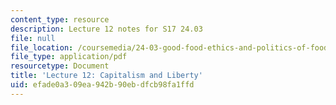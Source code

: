 ```yaml
---
content_type: resource
description: Lecture 12 notes for S17 24.03
file: null
file_location: /coursemedia/24-03-good-food-ethics-and-politics-of-food-spring-2017/efade0a309ea942b90ebdfcb98fa1ffd_MIT24_03S17_lec12.pdf
file_type: application/pdf
resourcetype: Document
title: 'Lecture 12: Capitalism and Liberty'
uid: efade0a3-09ea-942b-90eb-dfcb98fa1ffd
---
```


